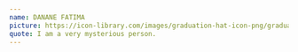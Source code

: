 ```yaml
---
name: DANANE FATIMA
picture: https://icon-library.com/images/graduation-hat-icon-png/graduation-hat-icon-png-29.jpg
quote: I am a very mysterious person.
---
```

